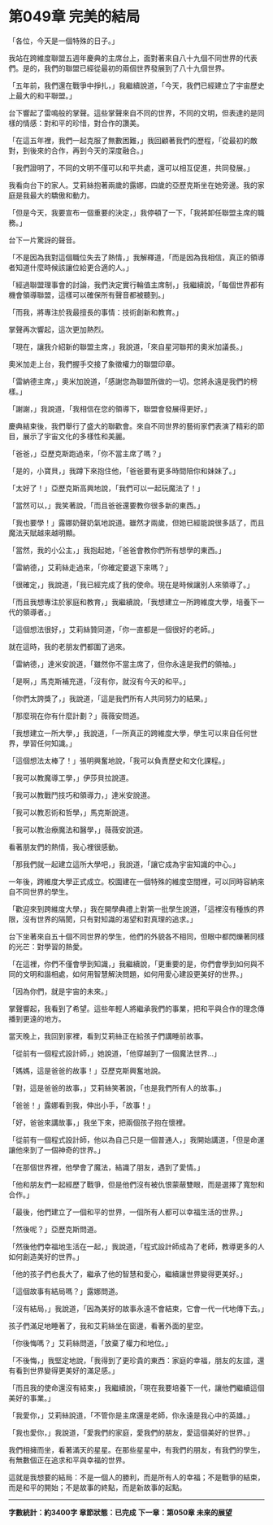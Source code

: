 # 第049章 完美的結局

「各位，今天是一個特殊的日子。」

我站在跨維度聯盟五週年慶典的主席台上，面對著來自八十九個不同世界的代表們。是的，我們的聯盟已經從最初的兩個世界發展到了八十九個世界。

「五年前，我們還在戰爭中掙扎，」我繼續說道，「今天，我們已經建立了宇宙歷史上最大的和平聯盟。」

台下響起了雷鳴般的掌聲。這些掌聲來自不同的世界，不同的文明，但表達的是同樣的情感：對和平的珍惜，對合作的讚美。

「在這五年裡，我們一起克服了無數困難，」我回顧著我們的歷程，「從最初的敵對，到後來的合作，再到今天的深度融合。」

「我們證明了，不同的文明不僅可以和平共處，還可以相互促進，共同發展。」

我看向台下的家人。艾莉絲抱著兩歲的露娜，四歲的亞歷克斯坐在她旁邊。我的家庭是我最大的驕傲和動力。

「但是今天，我要宣布一個重要的決定，」我停頓了一下，「我將卸任聯盟主席的職務。」

台下一片驚訝的聲音。

「不是因為我對這個職位失去了熱情，」我解釋道，「而是因為我相信，真正的領導者知道什麼時候該讓位給更合適的人。」

「經過聯盟理事會的討論，我們決定實行輪值主席制，」我繼續說，「每個世界都有機會領導聯盟，這樣可以確保所有聲音都被聽到。」

「而我，將專注於我最擅長的事情：技術創新和教育。」

掌聲再次響起，這次更加熱烈。

「現在，讓我介紹新的聯盟主席，」我說道，「來自星河聯邦的奧米加議長。」

奧米加走上台，我們握手交接了象徵權力的聯盟印章。

「雷納德主席，」奧米加說道，「感謝您為聯盟所做的一切。您將永遠是我們的榜樣。」

「謝謝，」我說道，「我相信在您的領導下，聯盟會發展得更好。」

慶典結束後，我們舉行了盛大的聯歡會。來自不同世界的藝術家們表演了精彩的節目，展示了宇宙文化的多樣性和美麗。

「爸爸，」亞歷克斯跑過來，「你不當主席了嗎？」

「是的，小寶貝，」我蹲下來抱住他，「爸爸要有更多時間陪你和妹妹了。」

「太好了！」亞歷克斯高興地說，「我們可以一起玩魔法了！」

「當然可以，」我笑著說，「而且爸爸還要教你很多新的東西。」

「我也要學！」露娜奶聲奶氣地說道。雖然才兩歲，但她已經能說很多話了，而且魔法天賦越來越明顯。

「當然，我的小公主，」我抱起她，「爸爸會教你們所有想學的東西。」

「雷納德，」艾莉絲走過來，「你確定要退下來嗎？」

「很確定，」我說道，「我已經完成了我的使命。現在是時候讓別人來領導了。」

「而且我想專注於家庭和教育，」我繼續說，「我想建立一所跨維度大學，培養下一代的領導者。」

「這個想法很好，」艾莉絲贊同道，「你一直都是一個很好的老師。」

就在這時，我的老朋友們都圍了過來。

「雷納德，」達米安說道，「雖然你不當主席了，但你永遠是我們的領袖。」

「是啊，」馬克斯補充道，「沒有你，就沒有今天的和平。」

「你們太誇獎了，」我說道，「這是我們所有人共同努力的結果。」

「那麼現在你有什麼計劃？」薇薇安問道。

「我想建立一所大學，」我說道，「一所真正的跨維度大學，學生可以來自任何世界，學習任何知識。」

「這個想法太棒了！」張明興奮地說，「我可以負責歷史和文化課程。」

「我可以教魔導工學，」伊莎貝拉說道。

「我可以教戰鬥技巧和領導力，」達米安說道。

「我可以教忍術和哲學，」馬克斯說道。

「我可以教治療魔法和醫學，」薇薇安說道。

看著朋友們的熱情，我心裡很感動。

「那我們就一起建立這所大學吧，」我說道，「讓它成為宇宙知識的中心。」

一年後，跨維度大學正式成立。校園建在一個特殊的維度空間裡，可以同時容納來自不同世界的學生。

「歡迎來到跨維度大學，」我在開學典禮上對第一批學生說道，「這裡沒有種族的界限，沒有世界的隔閡，只有對知識的渴望和對真理的追求。」

台下坐著來自五十個不同世界的學生，他們的外貌各不相同，但眼中都閃爍著同樣的光芒：對學習的熱愛。

「在這裡，你們不僅會學到知識，」我繼續說，「更重要的是，你們會學到如何與不同的文明和諧相處，如何用智慧解決問題，如何用愛心建設更美好的世界。」

「因為你們，就是宇宙的未來。」

掌聲響起，我看到了希望。這些年輕人將繼承我們的事業，把和平與合作的理念傳播到更遠的地方。

當天晚上，我回到家裡，看到艾莉絲正在給孩子們講睡前故事。

「從前有一個程式設計師，」她說道，「他穿越到了一個魔法世界...」

「媽媽，這是爸爸的故事！」亞歷克斯興奮地說。

「對，這是爸爸的故事，」艾莉絲笑著說，「也是我們所有人的故事。」

「爸爸！」露娜看到我，伸出小手，「故事！」

「好，爸爸來講故事，」我坐下來，把兩個孩子抱在懷裡。

「從前有一個程式設計師，他以為自己只是一個普通人，」我開始講道，「但是命運讓他來到了一個神奇的世界。」

「在那個世界裡，他學會了魔法，結識了朋友，遇到了愛情。」

「他和朋友們一起經歷了戰爭，但是他們沒有被仇恨蒙蔽雙眼，而是選擇了寬恕和合作。」

「最後，他們建立了一個和平的世界，一個所有人都可以幸福生活的世界。」

「然後呢？」亞歷克斯問道。

「然後他們幸福地生活在一起，」我說道，「程式設計師成為了老師，教導更多的人如何創造美好的世界。」

「他的孩子們也長大了，繼承了他的智慧和愛心，繼續讓世界變得更美好。」

「這個故事有結局嗎？」露娜問道。

「沒有結局，」我說道，「因為美好的故事永遠不會結束，它會一代一代地傳下去。」

孩子們滿足地睡著了，我和艾莉絲坐在窗邊，看著外面的星空。

「你後悔嗎？」艾莉絲問道，「放棄了權力和地位。」

「不後悔，」我堅定地說，「我得到了更珍貴的東西：家庭的幸福，朋友的友誼，還有看到世界變得更美好的滿足感。」

「而且我的使命還沒有結束，」我繼續說，「現在我要培養下一代，讓他們繼續這個美好的事業。」

「我愛你，」艾莉絲說道，「不管你是主席還是老師，你永遠是我心中的英雄。」

「我也愛你，」我說道，「愛我們的家庭，愛我們的朋友，愛這個美好的世界。」

我們相擁而坐，看著滿天的星星。在那些星星中，有我們的朋友，有我們的學生，有無數個正在追求和平與幸福的世界。

這就是我想要的結局：不是一個人的勝利，而是所有人的幸福；不是戰爭的結束，而是和平的開始；不是故事的終點，而是新故事的起點。

---

**字數統計：約3400字**
**章節狀態：已完成**
**下一章：第050章 未來的展望**
